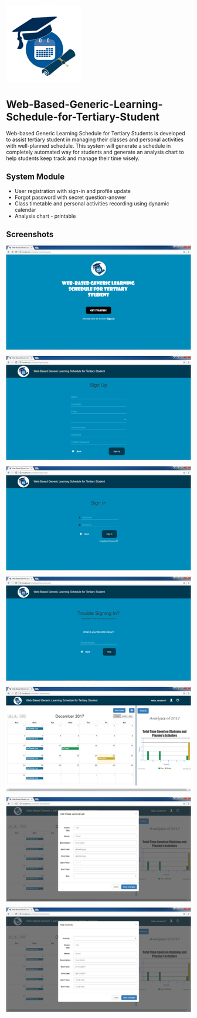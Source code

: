 ![logo](https://github.com/NURULFARAHINirwanshah/Web-Based-Generic-Learning-Schedule-for-Tertiary-Student/blob/master/img/logo.png)
# Web-Based-Generic-Learning-Schedule-for-Tertiary-Student
Web-based Generic Learning Schedule for Tertiary Students is developed to assist tertiary student in managing their classes and personal activities with well-planned schedule. This system will generate a schedule in completely automated way for students and generate an analysis chart to help students keep track and manage their time wisely.

## System Module
* User registration with sign-in and profile update
* Forgot password with secret question-answer
* Class timetable and personal activities recording using dynamic calendar
* Analysis chart - printable

## Screenshots
![s1](https://github.com/NURULFARAHINirwanshah/Web-Based-Generic-Learning-Schedule-for-Tertiary-Student/blob/master/screenshot/screenshot1.png)

![s2](https://github.com/NURULFARAHINirwanshah/Web-Based-Generic-Learning-Schedule-for-Tertiary-Student/blob/master/screenshot/screenshot11.png)

![s3](https://github.com/NURULFARAHINirwanshah/Web-Based-Generic-Learning-Schedule-for-Tertiary-Student/blob/master/screenshot/screenshot2.png)

![s4](https://github.com/NURULFARAHINirwanshah/Web-Based-Generic-Learning-Schedule-for-Tertiary-Student/blob/master/screenshot/screenshot3.png)

![s5](https://github.com/NURULFARAHINirwanshah/Web-Based-Generic-Learning-Schedule-for-Tertiary-Student/blob/master/screenshot/screenshot4.png)

![s6](https://github.com/NURULFARAHINirwanshah/Web-Based-Generic-Learning-Schedule-for-Tertiary-Student/blob/master/screenshot/screenshot5.png)

![s7](https://github.com/NURULFARAHINirwanshah/Web-Based-Generic-Learning-Schedule-for-Tertiary-Student/blob/master/screenshot/screenshot6.png)

